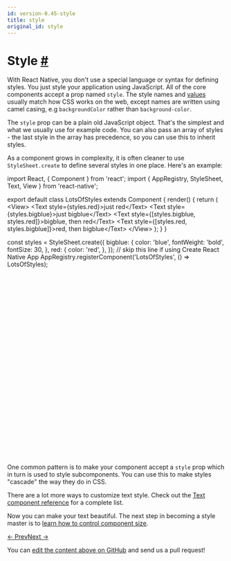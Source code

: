 ```yaml
---
id: version-0.45-style
title: style
original_id: style
---
```

<a id="content"></a><h1><a class="anchor" name="style"></a>Style <a class="hash-link" href="docs/style.html#style">#</a></h1><div><p>With React Native, you don't use a special language or syntax for  defining styles. You just style your application using JavaScript. All of the core components accept a prop named <code>style</code>. The style names and <a href="docs/colors.html" target="_blank">values</a> usually match how CSS works on the web, except names are written using camel casing, e.g <code>backgroundColor</code> rather than <code>background-color</code>.</p><p>The <code>style</code> prop can be a plain old JavaScript object. That's the simplest and what we usually use for example code. You can also pass an array of styles - the last style in the array has precedence, so you can use this to inherit styles.</p><p>As a component grows in complexity, it is often cleaner to use <code>StyleSheet.create</code> to define several styles in one place. Here's an example:</p><div class="web-player"><div class="prism language-javascript">import React<span class="token punctuation">,</span> <span class="token punctuation">{</span> Component <span class="token punctuation">}</span> from <span class="token string">'react'</span><span class="token punctuation">;</span>
import <span class="token punctuation">{</span> AppRegistry<span class="token punctuation">,</span> StyleSheet<span class="token punctuation">,</span> Text<span class="token punctuation">,</span> View <span class="token punctuation">}</span> from <span class="token string">'react-native'</span><span class="token punctuation">;</span>

export default class <span class="token class-name">LotsOfStyles</span> extends <span class="token class-name">Component</span> <span class="token punctuation">{</span>
  <span class="token function">render<span class="token punctuation">(</span></span><span class="token punctuation">)</span> <span class="token punctuation">{</span>
    <span class="token keyword">return</span> <span class="token punctuation">(</span>
      &lt;View<span class="token operator">&gt;</span>
        &lt;Text style<span class="token operator">=</span><span class="token punctuation">{</span>styles<span class="token punctuation">.</span>red<span class="token punctuation">}</span><span class="token operator">&gt;</span>just red&lt;<span class="token operator">/</span>Text<span class="token operator">&gt;</span>
        &lt;Text style<span class="token operator">=</span><span class="token punctuation">{</span>styles<span class="token punctuation">.</span>bigblue<span class="token punctuation">}</span><span class="token operator">&gt;</span>just bigblue&lt;<span class="token operator">/</span>Text<span class="token operator">&gt;</span>
        &lt;Text style<span class="token operator">=</span><span class="token punctuation">{</span><span class="token punctuation">[</span>styles<span class="token punctuation">.</span>bigblue<span class="token punctuation">,</span> styles<span class="token punctuation">.</span>red<span class="token punctuation">]</span><span class="token punctuation">}</span><span class="token operator">&gt;</span>bigblue<span class="token punctuation">,</span> then red&lt;<span class="token operator">/</span>Text<span class="token operator">&gt;</span>
        &lt;Text style<span class="token operator">=</span><span class="token punctuation">{</span><span class="token punctuation">[</span>styles<span class="token punctuation">.</span>red<span class="token punctuation">,</span> styles<span class="token punctuation">.</span>bigblue<span class="token punctuation">]</span><span class="token punctuation">}</span><span class="token operator">&gt;</span>red<span class="token punctuation">,</span> then bigblue&lt;<span class="token operator">/</span>Text<span class="token operator">&gt;</span>
      &lt;<span class="token operator">/</span>View<span class="token operator">&gt;</span>
    <span class="token punctuation">)</span><span class="token punctuation">;</span>
  <span class="token punctuation">}</span>
<span class="token punctuation">}</span>

const styles <span class="token operator">=</span> StyleSheet<span class="token punctuation">.</span><span class="token function">create<span class="token punctuation">(</span></span><span class="token punctuation">{</span>
  bigblue<span class="token punctuation">:</span> <span class="token punctuation">{</span>
    color<span class="token punctuation">:</span> <span class="token string">'blue'</span><span class="token punctuation">,</span>
    fontWeight<span class="token punctuation">:</span> <span class="token string">'bold'</span><span class="token punctuation">,</span>
    fontSize<span class="token punctuation">:</span> <span class="token number">30</span><span class="token punctuation">,</span>
  <span class="token punctuation">}</span><span class="token punctuation">,</span>
  red<span class="token punctuation">:</span> <span class="token punctuation">{</span>
    color<span class="token punctuation">:</span> <span class="token string">'red'</span><span class="token punctuation">,</span>
  <span class="token punctuation">}</span><span class="token punctuation">,</span>
<span class="token punctuation">}</span><span class="token punctuation">)</span><span class="token punctuation">;</span>
<span class="token comment" spellcheck="true">
// skip this line if using Create React Native App
</span>AppRegistry<span class="token punctuation">.</span><span class="token function">registerComponent<span class="token punctuation">(</span></span><span class="token string">'LotsOfStyles'</span><span class="token punctuation">,</span> <span class="token punctuation">(</span><span class="token punctuation">)</span> <span class="token operator">=</span><span class="token operator">&gt;</span> LotsOfStyles<span class="token punctuation">)</span><span class="token punctuation">;</span></div><iframe style="margin-top:4px;" width="880" height="420" data-src="//cdn.rawgit.com/dabbott/react-native-web-player/gh-v1.2.6/index.html#code=import%20React%2C%20%7B%20Component%20%7D%20from%20'react'%3B%0Aimport%20%7B%20AppRegistry%2C%20StyleSheet%2C%20Text%2C%20View%20%7D%20from%20'react-native'%3B%0A%0Aexport%20default%20class%20LotsOfStyles%20extends%20Component%20%7B%0A%20%20render()%20%7B%0A%20%20%20%20return%20(%0A%20%20%20%20%20%20%3CView%3E%0A%20%20%20%20%20%20%20%20%3CText%20style%3D%7Bstyles.red%7D%3Ejust%20red%3C%2FText%3E%0A%20%20%20%20%20%20%20%20%3CText%20style%3D%7Bstyles.bigblue%7D%3Ejust%20bigblue%3C%2FText%3E%0A%20%20%20%20%20%20%20%20%3CText%20style%3D%7B%5Bstyles.bigblue%2C%20styles.red%5D%7D%3Ebigblue%2C%20then%20red%3C%2FText%3E%0A%20%20%20%20%20%20%20%20%3CText%20style%3D%7B%5Bstyles.red%2C%20styles.bigblue%5D%7D%3Ered%2C%20then%20bigblue%3C%2FText%3E%0A%20%20%20%20%20%20%3C%2FView%3E%0A%20%20%20%20)%3B%0A%20%20%7D%0A%7D%0A%0Aconst%20styles%20%3D%20StyleSheet.create(%7B%0A%20%20bigblue%3A%20%7B%0A%20%20%20%20color%3A%20'blue'%2C%0A%20%20%20%20fontWeight%3A%20'bold'%2C%0A%20%20%20%20fontSize%3A%2030%2C%0A%20%20%7D%2C%0A%20%20red%3A%20%7B%0A%20%20%20%20color%3A%20'red'%2C%0A%20%20%7D%2C%0A%7D)%3B%0A%0A%2F%2F%20skip%20this%20line%20if%20using%20Create%20React%20Native%20App%0AAppRegistry.registerComponent('LotsOfStyles'%2C%20()%20%3D%3E%20LotsOfStyles)%3B" frameborder="0"></iframe></div><p>One common pattern is to make your component accept a <code>style</code> prop which in
turn is used to style subcomponents. You can use this to make styles "cascade" the way they do in CSS.</p><p>There are a lot more ways to customize text style. Check out the <a href="docs/text.html" target="_blank">Text component reference</a> for a complete list.</p><p>Now you can make your text beautiful. The next step in becoming a style master is to <a href="docs/height-and-width.html" target="_blank">learn how to control component size</a>.</p></div><div class="docs-prevnext"><a class="docs-prev" href="docs/state.html#content">← Prev</a><a class="docs-next" href="docs/height-and-width.html#content">Next →</a></div><p class="edit-page-block">You can <a target="_blank" href="https://github.com/facebook/react-native/blob/master/docs/Style.md">edit the content above on GitHub</a> and send us a pull request!</p>